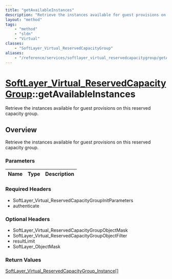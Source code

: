 ```yaml
---
title: "getAvailableInstances"
description: "Retrieve the instances available for guest provisions on this reserved capacity group."
layout: "method"
tags:
    - "method"
    - "sldn"
    - "Virtual"
classes:
    - "SoftLayer_Virtual_ReservedCapacityGroup"
aliases:
    - "/reference/services/softlayer_virtual_reservedcapacitygroup/getAvailableInstances"
---
```

# [SoftLayer_Virtual_ReservedCapacityGroup](/reference/services/SoftLayer_Virtual_ReservedCapacityGroup)::getAvailableInstances

Retrieve the instances available for guest provisions on this reserved capacity group.


## Overview 
Retrieve the instances available for guest provisions on this reserved capacity group.

### Parameters 
|Name | Type | Description |
| --- | --- | --- |


### Required Headers
* SoftLayer_Virtual_ReservedCapacityGroupInitParameters
* authenticate

### Optional Headers
* SoftLayer_Virtual_ReservedCapacityGroupObjectMask
* SoftLayer_Virtual_ReservedCapacityGroupObjectFilter
* resultLimit
* SoftLayer_ObjectMask

### Return Values
<a href='/reference/datatypes/SoftLayer_Virtual_ReservedCapacityGroup_Instance'>SoftLayer_Virtual_ReservedCapacityGroup_Instance[] </a>

